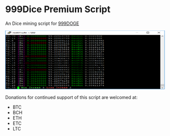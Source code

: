 # 999Dice Premium Script
An Dice mining script for [999DOGE]( https://www.999doge.com/?319436992)

<p align="center">
  <img src="preview.png" alt="naughty"
       width="555" height="185">
</p>

Donations for continued support of this script are welcomed at:

* BTC 
* BCH 
* ETH 
* ETC 
* LTC 
